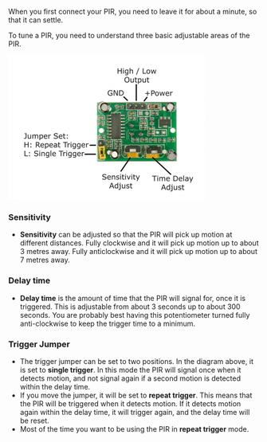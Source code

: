 When you first connect your PIR, you need to leave it for about a minute, so that it can settle.

To tune a PIR, you need to understand three basic adjustable areas of the PIR.

![schematic](images/schematic.png)

### Sensitivity
- **Sensitivity** can be adjusted so that the PIR will pick up motion at different distances. Fully clockwise and it will pick up motion up to about 3 metres away. Fully anticlockwise and it will pick up motion up to about 7 metres away.

### Delay time
- **Delay time** is the amount of time that the PIR will signal for, once it is triggered. This is adjustable from about 3 seconds up to about 300 seconds. You are probably best having this potentiometer turned fully anti-clockwise to keep the trigger time to a minimum.

### Trigger Jumper
- The trigger jumper can be set to two positions. In the diagram above, it is set to **single trigger**. In this mode the PIR will signal once when it detects motion, and not signal again if a second motion is detected within the delay time.
- If you move the jumper, it will be set to **repeat trigger**. This means that the PIR will be triggered when it detects motion. If it detects motion again within the delay time, it will trigger again, and the delay time will be reset.
- Most of the time you want to be using the PIR in **repeat trigger** mode.


